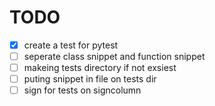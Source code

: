 # TODO
- [x] create a test for pytest
- [ ] seperate class snippet and function snippet
- [ ] makeing tests directory if not exsiest
- [ ] puting snippet in file on tests dir
- [ ] sign for tests on signcolumn
